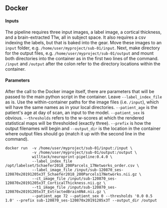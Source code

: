 ## Docker
#### Inputs
The pipeline requires three input images, a label image, a cortical thickness, and a brain-extracted T1w, all in subject space. It also requires a csv indexing the labels, but that is baked into the gear.
Move these images to an `input` folder, e.g. `/home/user/myproject/sub-01/input`. Next, make directory for the output files, e.g. `/home/user/myproject/sub-01/output` and mount both directories into the container as in the first two lines of the command. `/input` and `/output` after the colon refer to the directory locations within the container.

#### Parameters
After the call to the Docker image itself, there are parameters that will be passed to the main python script in the container. Leave `--label_index_file` as is. Use the within-container paths for the image files (i.e. `/input`), which will have the same names as in your local directories.
`--patient_age` is the patient's age at day of scan, an input to the model. `--patient_sex` is obvious. `--thresholds` refers to the w-scores at which the rendered statistical maps will be thresholded (exactly three). `--prefix` is how the output filenames will begin and `--output_dir` is the location in the container where output files should go (match it up with the second line in the command).

```
docker run  -v /home/user/myproject/sub-01/input:/input \
            -v /home/user/myproject/sub-01/output:/output \
            willtack/neuroprint-pipeline:0.4.0 \
            --label_index_file /opt/labelset/Schaefer2018_200Parcels_17Networks_order.csv \
            --label_image_file /input/sub-120870_ses-120870x20191205x3T_Schaefer2018_200Parcels17Networks.nii.gz \
            --ct_image_file /input/sub-120870_ses-120870x20191205x3T_CorticalThickness.nii.gz \
            --t1_image_file /input/sub-120870_ses-120870x20191205x3T_ExtractedBrain0N4.nii.gz \
            --patient_age 72 --patient_sex 0 --thresholds '0.0 0.5 1.0' --prefix sub-120870_ses-120870x20191205x3T --output_dir /output

```
